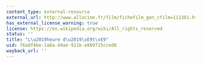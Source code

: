 ```yaml
---
content_type: external-resource
external_url: http://www.allocine.fr/film/fichefilm_gen_cfilm=111361.html
has_external_license_warning: true
license: https://en.wikipedia.org/wiki/All_rights_reserved
status: ''
title: "L\u2019heure d\u2019\xE9t\xE9"
uid: 76adf4be-1a8a-44ae-911b-e869715cced8
wayback_url: ''
---
```

